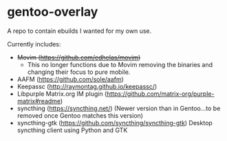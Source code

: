 # gentoo-overlay
A repo to contain ebuilds I wanted for my own use.

Currently includes:
* ~~Movim (https://github.com/edhelas/movim)~~
	* This no longer functions due to Movim removing the binaries and changing their focus to pure mobile.
* AAFM (https://github.com/sole/aafm)
* Keepassc (http://raymontag.github.io/keepassc/)
* Libpurple Matrix.org IM plugin (https://github.com/matrix-org/purple-matrix#readme)
* syncthing (https://syncthing.net/) (Newer version than in Gentoo...to be removed once Gentoo matches this version)
* syncthing-gtk (https://github.com/syncthing/syncthing-gtk) Desktop syncthing client using Python and GTK